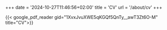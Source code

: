 +++
date = '2024-10-27T11:46:56+02:00'
title = 'CV'
url = '/about/cv'
+++

{{< google_pdf_reader gid="1XvxJvuXWE5qKGQf5QnTy__awT3Zt6O-M" title="CV">}}
